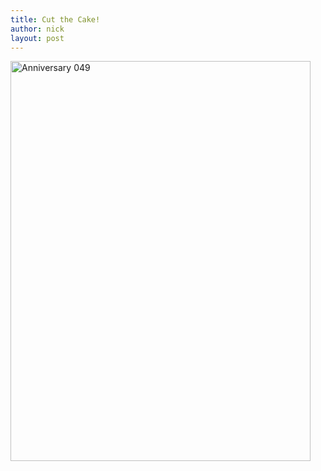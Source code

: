 ```yaml
---
title: Cut the Cake!
author: nick
layout: post
---
```

<a title="Anniversary 049" href="https://www.flickr.com/photos/tcob/178703836/in/album-72157594182983465/" data-flickr-embed="true" data-header="true" data-footer="true"><img loading="lazy" src="https://farm1.staticflickr.com/66/178703836_7b9f874d8d_z.jpg" alt="Anniversary 049" width="480" height="640" /></a>